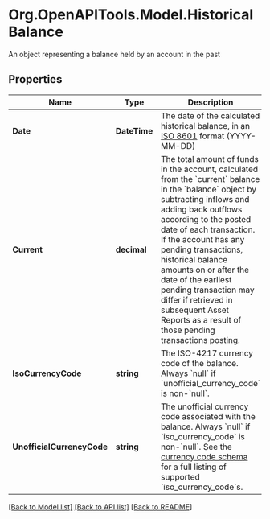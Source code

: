 # Org.OpenAPITools.Model.HistoricalBalance
An object representing a balance held by an account in the past

## Properties

Name | Type | Description | Notes
------------ | ------------- | ------------- | -------------
**Date** | **DateTime** | The date of the calculated historical balance, in an [ISO 8601](https://wikipedia.org/wiki/ISO_8601) format (YYYY-MM-DD) | 
**Current** | **decimal** | The total amount of funds in the account, calculated from the &#x60;current&#x60; balance in the &#x60;balance&#x60; object by subtracting inflows and adding back outflows according to the posted date of each transaction.  If the account has any pending transactions, historical balance amounts on or after the date of the earliest pending transaction may differ if retrieved in subsequent Asset Reports as a result of those pending transactions posting. | 
**IsoCurrencyCode** | **string** | The ISO-4217 currency code of the balance. Always &#x60;null&#x60; if &#x60;unofficial_currency_code&#x60; is non-&#x60;null&#x60;. | 
**UnofficialCurrencyCode** | **string** | The unofficial currency code associated with the balance. Always &#x60;null&#x60; if &#x60;iso_currency_code&#x60; is non-&#x60;null&#x60;.  See the [currency code schema](https://plaid.com/docs/api/accounts#currency-code-schema) for a full listing of supported &#x60;iso_currency_code&#x60;s. | 

[[Back to Model list]](../README.md#documentation-for-models) [[Back to API list]](../README.md#documentation-for-api-endpoints) [[Back to README]](../README.md)

